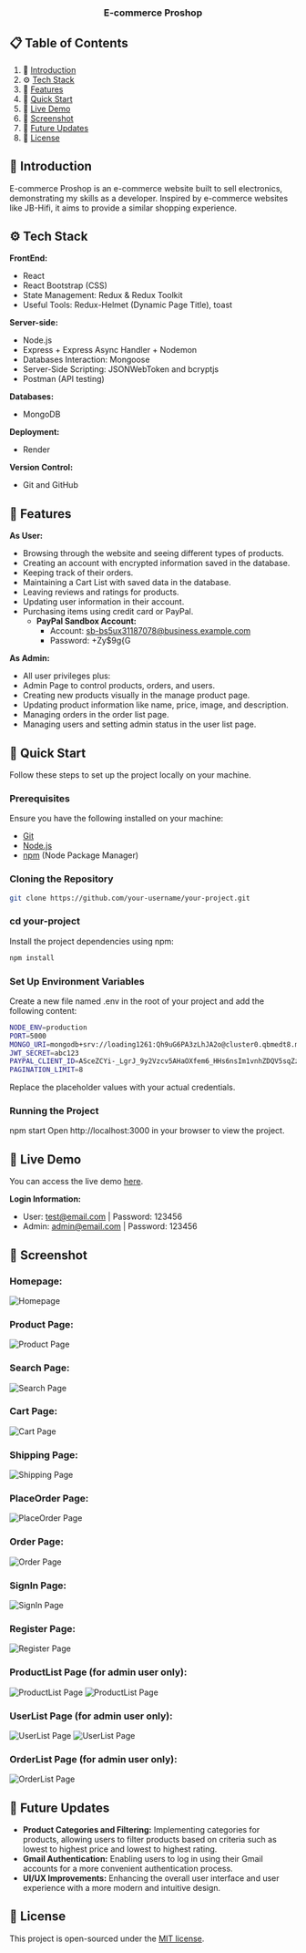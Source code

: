 <div align="center">
  <h3 align="center">E-commerce Proshop</h3>
</div>

## 📋 <a name="table">Table of Contents</a>

1. 🤖 [Introduction](#introduction)
2. ⚙️ [Tech Stack](#tech-stack)
3. 🔋 [Features](#features)
4. 🤸 [Quick Start](#quick-start)
5. 🔗 [Live Demo](#live-demo)
6. 🚀 [Screenshot](#screenshot)
7. 🔮 [Future Updates](#future-updates)
8. 📄 [License](#license)

## <a name="introduction">🤖 Introduction</a>

E-commerce Proshop is an e-commerce website built to sell electronics, demonstrating my skills as a developer. Inspired by e-commerce websites like JB-Hifi, it aims to provide a similar shopping experience.

## <a name="tech-stack">⚙️ Tech Stack</a>

**FrontEnd:**

- React
- React Bootstrap (CSS)
- State Management: Redux & Redux Toolkit
- Useful Tools: Redux-Helmet (Dynamic Page Title), toast

**Server-side:**

- Node.js
- Express + Express Async Handler + Nodemon
- Databases Interaction: Mongoose
- Server-Side Scripting: JSONWebToken and bcryptjs
- Postman (API testing)

**Databases:**

- MongoDB

**Deployment:**

- Render

**Version Control:**

- Git and GitHub

## <a name="features">🔋 Features</a>

**As User:**

- Browsing through the website and seeing different types of products.
- Creating an account with encrypted information saved in the database.
- Keeping track of their orders.
- Maintaining a Cart List with saved data in the database.
- Leaving reviews and ratings for products.
- Updating user information in their account.
- Purchasing items using credit card or PayPal.
  - **PayPal Sandbox Account:**
    - Account: sb-bs5ux31187078@business.example.com
    - Password: +Zy$9g{G

**As Admin:**

- All user privileges plus:
- Admin Page to control products, orders, and users.
- Creating new products visually in the manage product page.
- Updating product information like name, price, image, and description.
- Managing orders in the order list page.
- Managing users and setting admin status in the user list page.

## <a name="quick-start">🤸 Quick Start</a>

Follow these steps to set up the project locally on your machine.

### Prerequisites

Ensure you have the following installed on your machine:

- [Git](https://git-scm.com/)
- [Node.js](https://nodejs.org/en)
- [npm](https://www.npmjs.com/) (Node Package Manager)

### Cloning the Repository

```bash
git clone https://github.com/your-username/your-project.git
```

### cd your-project

Install the project dependencies using npm:

```bash
npm install
```

### Set Up Environment Variables

Create a new file named .env in the root of your project and add the following content:

```bash
NODE_ENV=production
PORT=5000
MONGO_URI=mongodb+srv://loading1261:Qh9uG6PA3zLhJA2o@cluster0.qbmedt8.mongodb.net/proshop?retryWrites=true&w=majority&appName=Cluster0
JWT_SECRET=abc123
PAYPAL_CLIENT_ID=ASceZCYi-_LgrJ_9y2Vzcv5AHaOXfem6_HHs6nsIm1vnhZDQV5sqZzvxp9cSCbiLF0QjutYEtK-RrK1q
PAGINATION_LIMIT=8
```

Replace the placeholder values with your actual credentials.

### Running the Project

npm start
Open http://localhost:3000 in your browser to view the project.

## <a name="live-demo">🔗 Live Demo</a>

You can access the live demo [here](https://proshop-bu4u.onrender.com).

**Login Information:**

- User: test@email.com | Password: 123456
- Admin: admin@email.com | Password: 123456

## <a name="screenshot">🚀 Screenshot</a>

### Homepage:

![Homepage](./frontend/public/screenshot/proshop_home.png)

### Product Page:

![Product Page](./frontend/public/screenshot/product.png)

### Search Page:

![Search Page](./frontend/public/screenshot/search.png)

### Cart Page:

![Cart Page](./frontend/public/screenshot/cart.png)

### Shipping Page:

![Shipping Page](./frontend/public/screenshot/shipping.png)

### PlaceOrder Page:

![PlaceOrder Page](./frontend/public/screenshot/placeorder.png)

### Order Page:

![Order Page](./frontend/public/screenshot/order.png)

### SignIn Page:

![SignIn Page](./frontend/public/screenshot/signin.png)

### Register Page:

![Register Page](./frontend/public/screenshot/register.png)

### ProductList Page (for admin user only):

![ProductList Page](./frontend/public/screenshot/productlist.png)
![ProductList Page](./frontend/public/screenshot/productlist1.png)

### UserList Page (for admin user only):

![UserList Page](./frontend/public/screenshot/userlist.png)
![UserList Page](./frontend/public/screenshot/userlist1.png)

### OrderList Page (for admin user only):

![OrderList Page](./frontend/public/screenshot/orderlist.png)

## <a name="future-updates">🔮 Future Updates</a>

- **Product Categories and Filtering:** Implementing categories for products, allowing users to filter products based on criteria such as lowest to highest price and lowest to highest rating.
- **Gmail Authentication:** Enabling users to log in using their Gmail accounts for a more convenient authentication process.
- **UI/UX Improvements:** Enhancing the overall user interface and user experience with a more modern and intuitive design.

## <a name="license">📄 License</a>

This project is open-sourced under the [MIT license](LICENSE).

```

```
